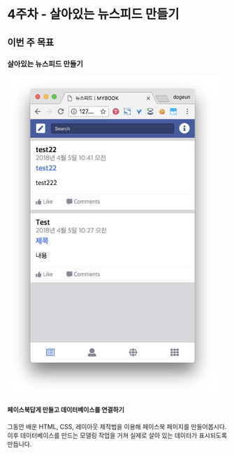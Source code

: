 # 4주차 - 살아있는 뉴스피드 만들기

## 이번 주 목표

### 살아있는 뉴스피드 만들기

![](../.gitbook/assets/image%20%2835%29.png)

#### **페이스북답게** **만들고** **데이터베이스를** **연결하기**

그동안 배운 HTML, CSS, 레이아웃 제작법을 이용해 페이스북 페이지를 만들어봅시다. 이후 데이터베이스를 만드는 모델링 작업을 거쳐 실제로 살아 있는 데이터가 표시되도록 만듭니다.

